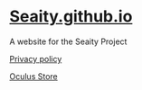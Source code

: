 # [Seaity.github.io](https://seaity.github.io/)
A website for the Seaity Project

[Privacy policy](https://seaity.github.io/privacy.html)

[Oculus Store](https://www.oculus.com/experiences/quest/4596350960395917?ranking_trace=100724230957474_4596350960395917_SKYLINEWEB_fd2a7050-7801-43ef-a5da-7f3c7e23cc46)

